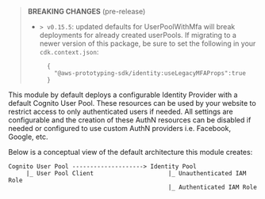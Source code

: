 > **BREAKING CHANGES** (pre-release)
>
> * `> v0.15.5`: updated defaults for UserPoolWithMfa will break deployments for already created userPools. If migrating to a newer version of this package, be sure to set the following in your `cdk.context.json`:
>
>   ```
>     {
>       "@aws-prototyping-sdk/identity:useLegacyMFAProps":true
>     }
>   ```

This module by default deploys a configurable Identity Provider with a default Cognito User Pool. These resources can be used by your website to restrict access to only authenticated users if needed. All settings are configurable and the creation of these AuthN resources can be disabled if needed or configured to use custom AuthN providers i.e. Facebook, Google, etc.

Below is a conceptual view of the default architecture this module creates:

```
Cognito User Pool --------------------> Identity Pool
     |_ User Pool Client                     |_ Unauthenticated IAM Role
                                             |_ Authenticated IAM Role
```

